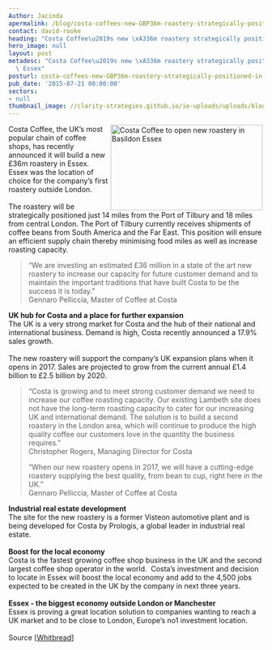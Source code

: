 ```yaml
---
Author: Jacinda
apermalink: /blog/costa-coffees-new-GBP36m-roastery-strategically-positioned-in-essex
contact: david-rooke
heading: "Costa Coffee\u2019s new \xA336m roastery strategically positioned in Essex"
hero_image: null
layout: post
metadesc: "Costa Coffee\u2019s new \xA336m roastery strategically positioned in Basildon,\
  \ Essex"
posturl: costa-coffees-new-GBP36m-roastery-strategically-positioned-in-essex
pub_date: '2015-07-21 00:00:00'
sectors:
- null
thumbnail_image: //clarity-strategies.github.io/ie-uploads/uploads/blog/Costa_coffee_mini.jpg
---
```


<p><img alt='Costa Coffee to open new roastery in Basildon Essex' src='//clarity-strategies.github.io/ie-uploads/uploads/blog/Costa_coffee_300.jpg' style='float:right; height:169px; margin-left:2px; margin-right:2px; width:300px'/>Costa Coffee, the UK’s most popular chain of coffee shops, has recently announced it will build a new £36m roastery in Essex. Essex was the location of choice for the company’s first roastery outside London.<br/><br/>The roastery will be strategically positioned just 14 miles from the Port of Tilbury and 18 miles from central London. The Port of Tilbury currently receives shipments of coffee beans from South America and the Far East. This position will ensure an efficient supply chain thereby minimising food miles as well as increase roasting capacity.</p><blockquote><p>“We are investing an estimated £36 million in a state of the art new roastery to increase our capacity for future customer demand and to maintain the important traditions that have built Costa to be the success it is today.”<br/>Gennaro Pelliccia, Master of Coffee at Costa</p></blockquote><p><strong>UK hub for Costa and a place for further expansion</strong><br/>The UK is a very strong market for Costa and the hub of their national and international business. Demand is high, Costa recently announced a 17.9% sales growth.<br/><br/>The new roastery will support the company’s UK expansion plans when it opens in 2017. Sales are projected to grow from the current annual £1.4 billion to £2.5 billion by 2020.</p><blockquote><p>“Costa is growing and to meet strong customer demand we need to increase our coffee roasting capacity. Our existing Lambeth site does not have the long-term roasting capacity to cater for our increasing UK and international demand. The solution is to build a second roastery in the London area, which will continue to produce the high quality coffee our customers love in the quantity the business requires.”<br/>Christopher Rogers, Managing Director for Costa</p><p>“When our new roastery opens in 2017, we will have a cutting-edge roastery supplying the best quality, from bean to cup, right here in the UK.”<br/>Gennaro Pelliccia, Master of Coffee at Costa</p></blockquote><p><strong>Industrial real estate development</strong><br/>The site for the new roastery is a former Visteon automotive plant and is being developed for Costa by Prologis, a global leader in industrial real estate.<br/><br/><strong>Boost for the local economy</strong><br/>Costa is the fastest growing coffee shop business in the UK and the second largest coffee shop operator in the world.  Costa’s investment and decision to locate in Essex will boost the local economy and add to the 4,500 jobs expected to be created in the UK by the company in next three years.<br/><br/><strong>Essex - the biggest economy outside London or Manchester</strong><br/>Essex is proving a great location solution to companies wanting to reach a UK market and to be close to London, Europe’s no1 investment location.<br/><br/>Source [<a href='https://www.whitbread.co.uk/media/news-press-releases/Costa-set-to-boost-capacity-to-meet-future-demand.html' target='_blank'>Whitbread</a>]</p>